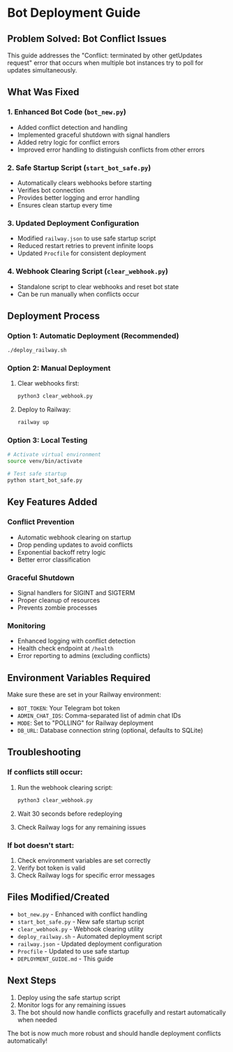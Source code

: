 # Bot Deployment Guide

## Problem Solved: Bot Conflict Issues

This guide addresses the "Conflict: terminated by other getUpdates request" error that occurs when multiple bot instances try to poll for updates simultaneously.

## What Was Fixed

### 1. Enhanced Bot Code (`bot_new.py`)
- Added conflict detection and handling
- Implemented graceful shutdown with signal handlers
- Added retry logic for conflict errors
- Improved error handling to distinguish conflicts from other errors

### 2. Safe Startup Script (`start_bot_safe.py`)
- Automatically clears webhooks before starting
- Verifies bot connection
- Provides better logging and error handling
- Ensures clean startup every time

### 3. Updated Deployment Configuration
- Modified `railway.json` to use safe startup script
- Reduced restart retries to prevent infinite loops
- Updated `Procfile` for consistent deployment

### 4. Webhook Clearing Script (`clear_webhook.py`)
- Standalone script to clear webhooks and reset bot state
- Can be run manually when conflicts occur

## Deployment Process

### Option 1: Automatic Deployment (Recommended)
```bash
./deploy_railway.sh
```

### Option 2: Manual Deployment
1. Clear webhooks first:
   ```bash
   python3 clear_webhook.py
   ```

2. Deploy to Railway:
   ```bash
   railway up
   ```

### Option 3: Local Testing
```bash
# Activate virtual environment
source venv/bin/activate

# Test safe startup
python start_bot_safe.py
```

## Key Features Added

### Conflict Prevention
- Automatic webhook clearing on startup
- Drop pending updates to avoid conflicts
- Exponential backoff retry logic
- Better error classification

### Graceful Shutdown
- Signal handlers for SIGINT and SIGTERM
- Proper cleanup of resources
- Prevents zombie processes

### Monitoring
- Enhanced logging with conflict detection
- Health check endpoint at `/health`
- Error reporting to admins (excluding conflicts)

## Environment Variables Required

Make sure these are set in your Railway environment:
- `BOT_TOKEN`: Your Telegram bot token
- `ADMIN_CHAT_IDS`: Comma-separated list of admin chat IDs
- `MODE`: Set to "POLLING" for Railway deployment
- `DB_URL`: Database connection string (optional, defaults to SQLite)

## Troubleshooting

### If conflicts still occur:
1. Run the webhook clearing script:
   ```bash
   python3 clear_webhook.py
   ```

2. Wait 30 seconds before redeploying

3. Check Railway logs for any remaining issues

### If bot doesn't start:
1. Check environment variables are set correctly
2. Verify bot token is valid
3. Check Railway logs for specific error messages

## Files Modified/Created

- `bot_new.py` - Enhanced with conflict handling
- `start_bot_safe.py` - New safe startup script
- `clear_webhook.py` - Webhook clearing utility
- `deploy_railway.sh` - Automated deployment script
- `railway.json` - Updated deployment configuration
- `Procfile` - Updated to use safe startup
- `DEPLOYMENT_GUIDE.md` - This guide

## Next Steps

1. Deploy using the safe startup script
2. Monitor logs for any remaining issues
3. The bot should now handle conflicts gracefully and restart automatically when needed

The bot is now much more robust and should handle deployment conflicts automatically!
